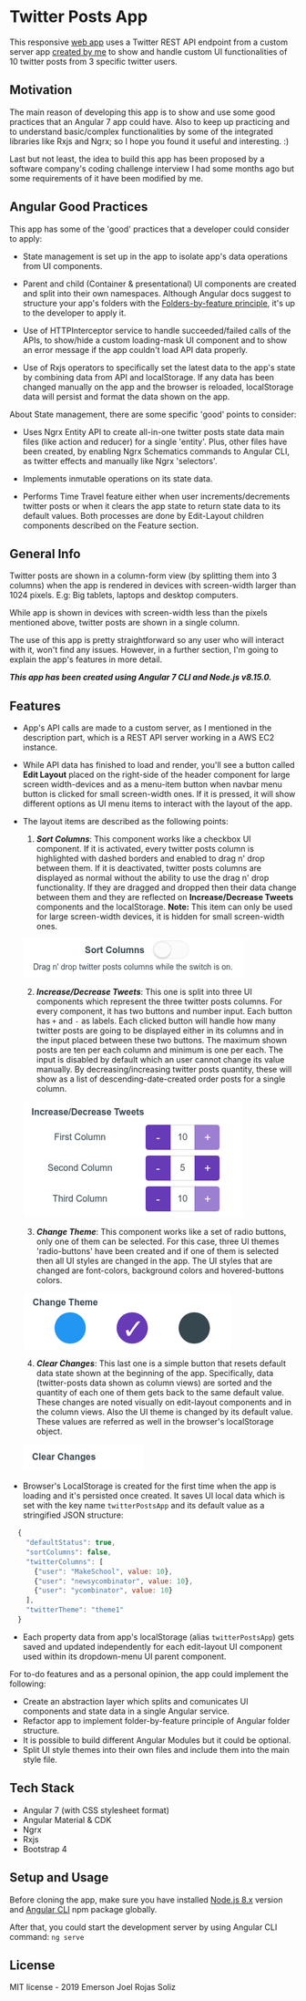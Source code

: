 # Twitter Posts App

This responsive [web app](https://joel-rojas.github.io/twitter-posts-app/) uses a Twitter REST API endpoint from a custom server app [created by me](https://github.com/joel-rojas/twitter-posts-rest-api) to show and handle custom UI functionalities of 10 twitter posts from 3 specific twitter users.

## Motivation

The main reason of developing this app is to show and use some good practices that an Angular 7 app could have. Also to keep up practicing and to understand basic/complex functionalities by some of the integrated libraries like Rxjs and Ngrx; so I hope you found it useful and interesting. :)

Last but not least, the idea to build this app has been proposed by a software company's coding challenge interview I had some months ago but some requirements of it have been modified by me.

## Angular Good Practices

This app has some of the 'good' practices that a developer could consider to apply:

* State management is set up in the app to isolate app's data operations from UI components.

* Parent and child (Container & presentational) UI components are created and split into their own namespaces. Although Angular docs suggest to structure your app's folders with the [Folders-by-feature principle](https://angular.io/guide/styleguide#overall-structural-guidelines), it's up to the developer to apply it.

* Use of HTTPInterceptor service to handle succeeded/failed calls of the APIs, to show/hide a custom loading-mask UI component and to show an error message if the app couldn't load API data properly.

* Use of Rxjs operators to specifically set the latest data to the app's state by combining data from API and localStorage. If any data has been changed manually on the app and the browser is reloaded, localStorage data will persist and format the data shown on the app.

About State management, there are some specific 'good' points to consider:

* Uses Ngrx Entity API to create all-in-one twitter posts state data main files (like action and reducer) for a single 'entity'. Plus, other files have been created, by enabling Ngrx Schematics commands to Angular CLI, as twitter effects and manually like Ngrx 'selectors'.

* Implements inmutable operations on its state data.

* Performs Time Travel feature either when user increments/decrements twitter posts or when it clears the app state to return state data to its default values. Both processes are done by Edit-Layout children components described on the Feature section.

## General Info

Twitter posts are shown in a column-form view (by splitting them into 3 columns) when the app is rendered in devices with screen-width larger than 1024 pixels. E.g: Big tablets, laptops and desktop computers.

While app is shown in devices with screen-width less than the pixels mentioned above, twitter posts are shown in a single column.

The use of this app is pretty straightforward so any user who will interact with it, won't find any issues. However, in a further section, I'm going to explain the app's features in more detail.

**_This app has been created using Angular 7 CLI and Node.js v8.15.0._**

## Features

* App's API calls are made to a custom server, as I mentioned in the description part, which is a REST API server working in a AWS EC2 instance.

* While API data has finished to load and render, you'll see a button called **Edit Layout** placed on the right-side of the header component for large screen width-devices and as a menu-item button when navbar menu button is clicked for small screen-width ones. If it is pressed, it will show different options as UI menu items to interact with the layout of the app.

* The layout items are described as the following points:

  1. **_Sort Columns_**: This component works like a checkbox UI component. If it is activated, every twitter posts column is highlighted with dashed borders and enabled to drag n' drop between them. If it is deactivated, twitter posts columns are displayed as normal without the ability to use the drag n' drop functionality. If they are dragged and dropped then their data change between them and they are reflected on **Increase/Decrease Tweets** components and the localStorage. **Note:** This item can only be used for large screen-width devices, it is hidden for small screen-width ones.

    ![sortColumns](https://github.com/joel-rojas/twitter-posts-app/blob/master/docs/images/sortColumns.png)

  2. **_Increase/Decrease Tweets_**: This one is split into three UI components which represent the three twitter posts columns. For every component, it has two buttons and number input. Each button has `+` and `-` as labels. Each clicked button will handle how many twitter posts are going to be displayed either in its columns and in the input placed between these two buttons. The maximum shown posts are ten per each column and minimum is one per each. The input is disabled by default which an user cannot change its value manually. By decreasing/increasing twitter posts quantity, these will show as a list of descending-date-created order posts for a single column.

    ![increaseDecreaseTwitterPosts](https://github.com/joel-rojas/twitter-posts-app/blob/master/docs/images/incDecTweets.png)

  3. **_Change Theme_**:  This component works like a set of radio buttons, only one of them can be selected. For this case, three UI themes 'radio-buttons' have been created and if one of them is selected then all UI styles are changed in the app. The UI styles that are changed are font-colors, background colors and hovered-buttons colors.

    ![changeTheme](https://github.com/joel-rojas/twitter-posts-app/blob/master/docs/images/changeTheme.png)

  4. **_Clear Changes_**: This last one is a simple button that resets default data state shown at the beginning of the app. Specifically, data (twitter-posts data shown as column views) are sorted and the quantity of each one of them gets back to the same default value. These changes are noted visually on edit-layout components and in the column views. Also the UI theme is changed by its default value. These values are referred as well in the browser's localStorage object.

    ![clearChanges](https://github.com/joel-rojas/twitter-posts-app/blob/master/docs/images/clearChanges.png)

* Browser's LocalStorage is created for the first time when the app is loading and it's persisted once created. It saves UI local data which is set with the key name `twitterPostsApp` and its default value as a stringified JSON structure:

```javascript
  {
    "defaultStatus": true,
    "sortColumns": false,
    "twitterColumns": [
      {"user": "MakeSchool", value: 10},
      {"user": "newsycombinator", value: 10},
      {"user": "ycombinator", value: 10}
    ],
    "twitterTheme": "theme1"
  }
```

* Each property data from app's localStorage (alias `twitterPostsApp`) gets saved and updated independently for each edit-layout UI component used within its dropdown-menu UI parent component.

For to-do features and as a personal opinion, the app could implement the following:

* Create an abstraction layer which splits and comunicates UI components and state data in a single Angular service.
* Refactor app to implement folder-by-feature principle of Angular folder structure.
* It is possible to build different Angular Modules but it could be optional.
* Split UI style themes into their own files and include them into the main style file.

## Tech Stack

* Angular 7 (with CSS stylesheet format)
* Angular Material & CDK
* Ngrx
* Rxjs
* Bootstrap 4

## Setup and Usage

Before cloning the app, make sure you have installed [Node.js 8.x](https://nodejs.org/en/download/releases/) version and [Angular CLI](https://github.com/angular/angular-cli/blob/master/packages/angular/cli/README.md) npm package globally.

After that, you could start the development server by using Angular CLI command: `ng serve`

## License

MIT license - 2019 Emerson Joel Rojas Soliz

